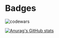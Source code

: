 # Badges

![codewars](https://www.codewars.com/users/-yohann-/badges/large)

[![Anurag's GitHub stats](https://github-readme-stats.vercel.app/api?username=yohann-kevin&hide=html,css,vue,typescript)](https://github.com/anuraghazra/github-readme-stats)